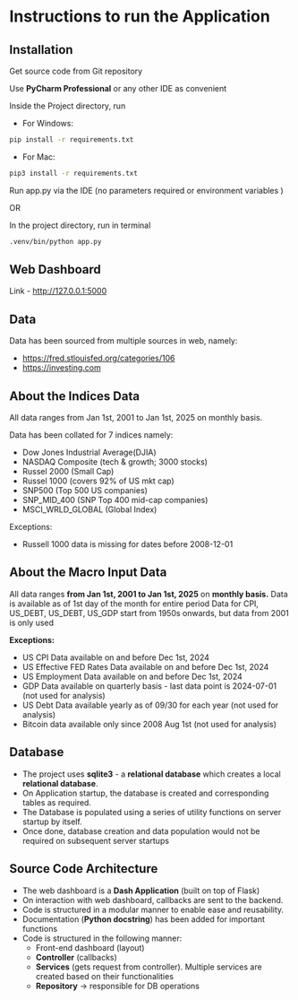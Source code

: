 # Instructions to run the Application

## Installation

Get source code from Git repository

Use **PyCharm Professional** or any other IDE as convenient

Inside the Project directory, run
- For Windows:

```bash 
pip install -r requirements.txt 
```

- For Mac: 

```bash 
pip3 install -r requirements.txt 
```

Run app.py via the IDE (no parameters required or environment variables )

OR

In the project directory, run in terminal
```bash 
.venv/bin/python app.py 
``` 

## Web Dashboard

Link - http://127.0.0.1:5000

## Data
Data has been sourced from multiple sources in web, namely:
- https://fred.stlouisfed.org/categories/106
- https://investing.com

## About the Indices Data
All data ranges from Jan 1st, 2001 to Jan 1st, 2025 on monthly basis. 

Data has been collated for 7 indices namely:
- Dow Jones Industrial Average(DJIA)
- NASDAQ Composite (tech & growth; 3000 stocks)
- Russel 2000 (Small Cap)
- Russel 1000 (covers 92% of US mkt cap)
- SNP500 (Top 500 US companies)
- SNP_MID_400 (SNP Top 400 mid-cap companies)
- MSCI_WRLD_GLOBAL (Global Index)

Exceptions:
- Russell 1000 data is missing for dates before 2008-12-01


## About the Macro Input Data

All data ranges **from Jan 1st, 2001 to Jan 1st, 2025** on **monthly basis.** 
Data is available as of 1st day of the month for entire period
Data for CPI, US_DEBT, US_DEBT, US_GDP start from 1950s onwards, but data from 2001 is only used

**Exceptions:**
- US CPI Data available on and before Dec 1st, 2024
- US Effective FED Rates Data available on and before Dec 1st, 2024
- US Employment Data available on and before Dec 1st, 2024
- GDP Data available on quarterly basis - last data point is 2024-07-01 (not used for analysis)
- US Debt Data available yearly as of 09/30 for each year (not used for analysis)
- Bitcoin data available only since 2008 Aug 1st (not used for analysis)

## Database
- The project uses **sqlite3** - a **relational database** which creates a local **relational database**.
- On Application startup, the database is created and corresponding tables as required.
- The Database is populated using a series of utility functions on server startup by itself.
- Once done, database creation and data population would not be required on subsequent server startups

## Source Code Architecture
- The web dashboard is a **Dash Application** (built on top of Flask)
- On interaction with web dashboard, callbacks are sent to the backend.
- Code is structured in a modular manner to enable ease and reusability.
- Documentation (**Python docstring**) has been added for important functions
- Code is structured in the following manner:
  - Front-end dashboard (layout)
  - **Controller** (callbacks)
  - **Services** (gets request from controller). Multiple services are created based on their functionalities
  - **Repository** -> responsible for DB operations